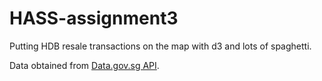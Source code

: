 # HASS-assignment3

Putting HDB resale transactions on the map with d3 and lots of spaghetti.

Data obtained from [Data.gov.sg API](https://data.gov.sg/dataset/resale-flat-prices).
